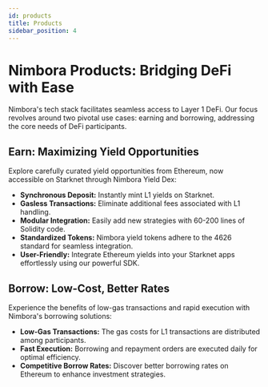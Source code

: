 ```yaml
---
id: products
title: Products
sidebar_position: 4
---
```


# Nimbora Products: Bridging DeFi with Ease

Nimbora's tech stack facilitates seamless access to Layer 1 DeFi. Our focus revolves around two pivotal use cases: earning and borrowing, addressing the core needs of DeFi participants.

## Earn: Maximizing Yield Opportunities

Explore carefully curated yield opportunities from Ethereum, now accessible on Starknet through Nimbora Yield Dex:

- **Synchronous Deposit:** Instantly mint L1 yields on Starknet.
- **Gasless Transactions:** Eliminate additional fees associated with L1 handling.
- **Modular Integration:** Easily add new strategies with 60-200 lines of Solidity code.
- **Standardized Tokens:** Nimbora yield tokens adhere to the 4626 standard for seamless integration.
- **User-Friendly:** Integrate Ethereum yields into your Starknet apps effortlessly using our powerful SDK.

## Borrow: Low-Cost, Better Rates

Experience the benefits of low-gas transactions and rapid execution with Nimbora's borrowing solutions:

- **Low-Gas Transactions:** The gas costs for L1 transactions are distributed among participants.
- **Fast Execution:** Borrowing and repayment orders are executed daily for optimal efficiency.
- **Competitive Borrow Rates:** Discover better borrowing rates on Ethereum to enhance investment strategies.
